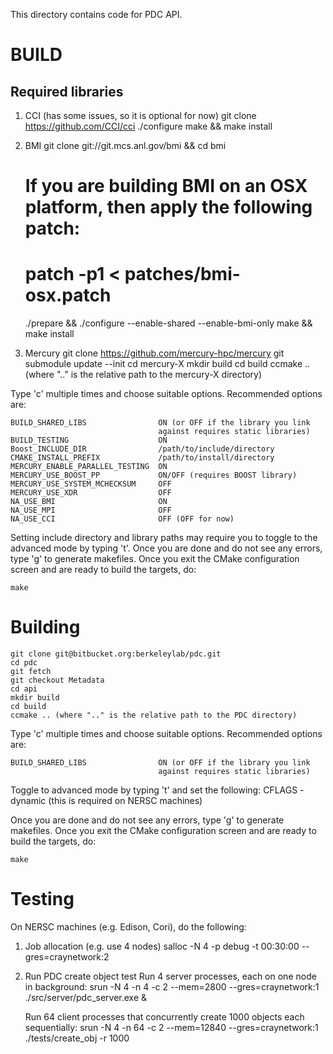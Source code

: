 This directory contains code for PDC API.

BUILD
======
Required libraries
------
1. CCI (has some issues, so it is optional for now)
    git clone https://github.com/CCI/cci
    ./configure
    make && make install

2. BMI 
    git clone git://git.mcs.anl.gov/bmi && cd bmi
    # If you are building BMI on an OSX platform, then apply the following patch:
    # patch -p1 < patches/bmi-osx.patch
    ./prepare && ./configure --enable-shared --enable-bmi-only
    make && make install

3. Mercury 
    git clone https://github.com/mercury-hpc/mercury
    git submodule update --init
    cd mercury-X
    mkdir build
    cd build
    ccmake .. (where ".." is the relative path to the mercury-X directory)

Type 'c' multiple times and choose suitable options. Recommended options are:

    BUILD_SHARED_LIBS                ON (or OFF if the library you link
                                     against requires static libraries)
    BUILD_TESTING                    ON
    Boost_INCLUDE_DIR                /path/to/include/directory
    CMAKE_INSTALL_PREFIX             /path/to/install/directory
    MERCURY_ENABLE_PARALLEL_TESTING  ON
    MERCURY_USE_BOOST_PP             ON/OFF (requires BOOST library)
    MERCURY_USE_SYSTEM_MCHECKSUM     OFF
    MERCURY_USE_XDR                  OFF
    NA_USE_BMI                       ON
    NA_USE_MPI                       OFF
    NA_USE_CCI                       OFF (OFF for now)

Setting include directory and library paths may require you to toggle to
the advanced mode by typing 't'. Once you are done and do not see any
errors, type 'g' to generate makefiles. Once you exit the CMake
configuration screen and are ready to build the targets, do:

    make

Building
====
    git clone git@bitbucket.org:berkeleylab/pdc.git
    cd pdc
    git fetch
    git checkout Metadata
    cd api
    mkdir build
    cd build
    ccmake .. (where ".." is the relative path to the PDC directory)

Type 'c' multiple times and choose suitable options. Recommended options are:

    BUILD_SHARED_LIBS                ON (or OFF if the library you link
                                     against requires static libraries)

Toggle to advanced mode by typing 't' and set the following:
    CFLAGS                           -dynamic (this is required on NERSC machines)

Once you are done and do not see any errors, type 'g' to generate makefiles. 
Once you exit the CMake configuration screen and are ready to build the targets, do:

    make

Testing
====
On NERSC machines (e.g. Edison, Cori), do the following:
1. Job allocation (e.g. use 4 nodes)
    salloc -N 4 -p debug -t 00:30:00 --gres=craynetwork:2

2. Run PDC create object test
    Run 4 server processes, each on one node in background:
    srun -N 4 -n 4 -c 2 --mem=2800 --gres=craynetwork:1 ./src/server/pdc_server.exe &

    Run 64 client processes that concurrently create 1000 objects each sequentially:
    srun -N 4 -n 64 -c 2 --mem=12840 --gres=craynetwork:1 ./tests/create_obj -r 1000

